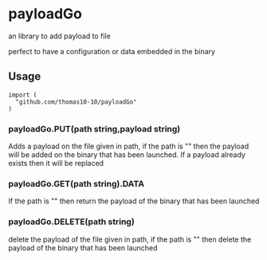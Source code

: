 # payloadGo
an library to add payload to file

perfect to have a configuration or data embedded in the binary

## Usage

```
import (
  "github.com/thomas10-10/payloadGo"
)
```

### payloadGo.PUT(path string,payload string)
Adds a payload on the file given in path, if the path is "" then the payload will be added on the binary that has been launched. If a payload already exists then it will be replaced

### payloadGo.GET(path string).DATA
If the path is "" then return the payload of the binary that has been launched

### payloadGo.DELETE(path string)
delete the payload of the file given in path, if the path is "" then delete the payload of the binary that has been launched

